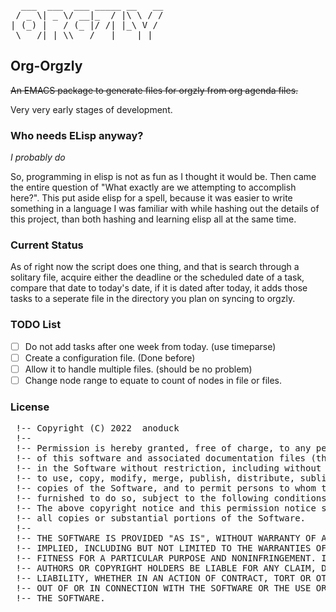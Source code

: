 <pre>
  ___  ___  ___ _____ __   __
 / _ \| _ \/ __|_  / |\ \ / /
| (_) |   / (_ |/ /| |_\ V /
 \___/|_|_\\___/___|____|_|
</pre>

## Org-Orgzly

<s>An EMACS package to generate files for orgzly from org agenda files.</s>

Very very early stages of development.

### Who needs ELisp anyway?

*I probably do*

So, programming in elisp is not as fun as I thought it would be. Then came the entire
question of "What exactly are we attempting to accomplish here?". This put aside elisp
for a spell, because it was easier to write something in a language I was familiar with
 while hashing out the details of this project, than both hashing and learning elisp all
 at the same time.

### Current Status

As of right now the script does one thing, and that is search through a solitary file,
acquire either the deadline or the scheduled date of a task, compare that date to today's date,
if it is dated after today, it adds those tasks to a seperate file in the directory you
plan on syncing to orgzly.

### TODO List

- [ ] Do not add tasks after one week from today. (use timeparse)
- [ ] Create a configuration file. (Done before)
- [ ] Allow it to handle multiple files. (should be no problem)
- [ ] Change node range to equate to count of nodes in file or files.

### License

<pre>
 !-- Copyright (C) 2022  anoduck
 !--
 !-- Permission is hereby granted, free of charge, to any person obtaining a copy
 !-- of this software and associated documentation files (the "Software"), to deal
 !-- in the Software without restriction, including without limitation the rights
 !-- to use, copy, modify, merge, publish, distribute, sublicense, and/or sell
 !-- copies of the Software, and to permit persons to whom the Software is
 !-- furnished to do so, subject to the following conditions:
 !-- The above copyright notice and this permission notice shall be included in
 !-- all copies or substantial portions of the Software.
 !--
 !-- THE SOFTWARE IS PROVIDED "AS IS", WITHOUT WARRANTY OF ANY KIND, EXPRESS OR
 !-- IMPLIED, INCLUDING BUT NOT LIMITED TO THE WARRANTIES OF MERCHANTABILITY,
 !-- FITNESS FOR A PARTICULAR PURPOSE AND NONINFRINGEMENT. IN NO EVENT SHALL THE
 !-- AUTHORS OR COPYRIGHT HOLDERS BE LIABLE FOR ANY CLAIM, DAMAGES OR OTHER
 !-- LIABILITY, WHETHER IN AN ACTION OF CONTRACT, TORT OR OTHERWISE, ARISING FROM,
 !-- OUT OF OR IN CONNECTION WITH THE SOFTWARE OR THE USE OR OTHER DEALINGS IN
 !-- THE SOFTWARE.
</pre>
